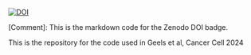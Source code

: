 [![DOI](https://zenodo.org/badge/796804980.svg)](https://zenodo.org/doi/10.5281/zenodo.11122613)

[Comment]: This is the markdown code for the Zenodo DOI badge.

This is the repository for the code used in Geels et al, Cancer Cell 2024
